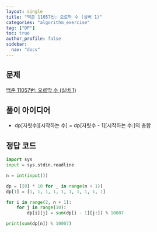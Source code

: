 ```yaml
---
layout: single
title: "백준 11057번: 오르막 수 (실버 1)"
categories: "algorithm_exercise"
tag: ["DP"]
toc: true
author_profile: false
sidebar:
  nav: "docs"
---
```


## 문제

[백준 11057번: 오르막 수 (실버 1)](https://www.acmicpc.net/problem/11057)

## 풀이 아이디어

- dp[자릿수][시작하는 수] = dp[자릿수 - 1][시작하는 수:]의 총합

## 정답 코드

```python
import sys
input = sys.stdin.readline

n = int(input())

dp = [[0] * 10 for _ in range(n + 1)]
dp[1] = [1, 1, 1, 1, 1, 1, 1, 1, 1, 1]

for i in range(2, n + 1):
    for j in range(10):
        dp[i][j] = sum(dp[i - 1][j:]) % 10007

print(sum(dp[n]) % 10007)
```
